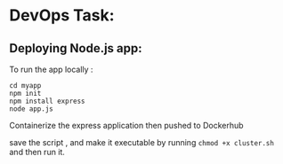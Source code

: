 # DevOps Task:

## Deploying Node.js app:
 To run the app locally :

```
cd myapp
npm init
npm install express
node app.js
```

Containerize the express application then pushed to Dockerhub

save the script , and make it executable by running ```chmod +x cluster.sh``` and then run it.